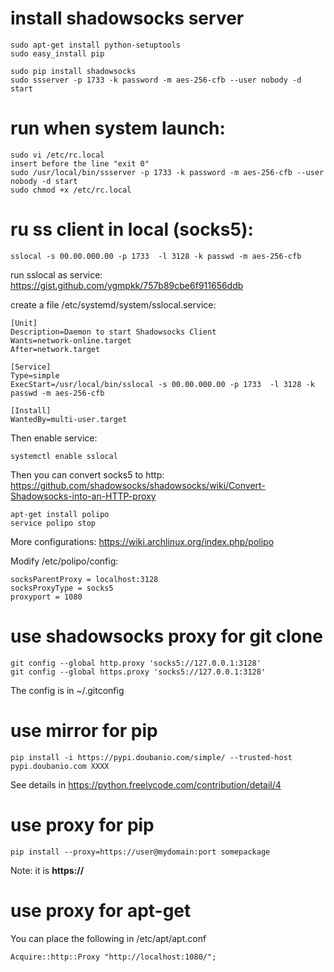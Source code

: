 
# install shadowsocks server
	sudo apt-get install python-setuptools
	sudo easy_install pip
	
	sudo pip install shadowsocks
	sudo ssserver -p 1733 -k password -m aes-256-cfb --user nobody -d start

# run when system launch:
	sudo vi /etc/rc.local
	insert before the line "exit 0"
	sudo /usr/local/bin/ssserver -p 1733 -k password -m aes-256-cfb --user nobody -d start
	sudo chmod +x /etc/rc.local

# ru ss client in local (socks5):

	sslocal -s 00.00.000.00 -p 1733  -l 3128 -k passwd -m aes-256-cfb

run sslocal as service:
https://gist.github.com/ygmpkk/757b89cbe6f911656ddb

create a file /etc/systemd/system/sslocal.service:

	[Unit]
	Description=Daemon to start Shadowsocks Client
	Wants=network-online.target
	After=network.target

	[Service]
	Type=simple
	ExecStart=/usr/local/bin/sslocal -s 00.00.000.00 -p 1733  -l 3128 -k passwd -m aes-256-cfb   

	[Install]
	WantedBy=multi-user.target

Then enable service:

	systemctl enable sslocal
	

Then you can convert socks5 to http: 
https://github.com/shadowsocks/shadowsocks/wiki/Convert-Shadowsocks-into-an-HTTP-proxy
	
	apt-get install polipo
	service polipo stop

More configurations:
https://wiki.archlinux.org/index.php/polipo

Modify /etc/polipo/config:
	
	socksParentProxy = localhost:3128
	socksProxyType = socks5
	proxyport = 1080

# use shadowsocks proxy for git clone
  	git config --global http.proxy 'socks5://127.0.0.1:3128'
	git config --global https.proxy 'socks5://127.0.0.1:3128'
	
The config is in ~/.gitconfig

# use mirror for pip
	pip install -i https://pypi.doubanio.com/simple/ --trusted-host pypi.doubanio.com XXXX
	
See details in https://python.freelycode.com/contribution/detail/4

# use proxy for pip
	pip install --proxy=https://user@mydomain:port somepackage
Note: it is **https://**

# use proxy for apt-get
You can place the following in /etc/apt/apt.conf
	
	Acquire::http::Proxy "http://localhost:1080/";

